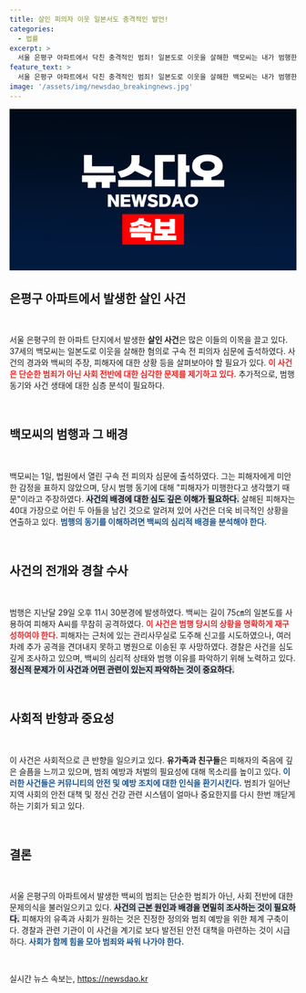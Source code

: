 ```yaml
---
title: 살인 피의자 이웃 일본서도 충격적인 발언!
categories:
  - 법률
excerpt: >
  서울 은평구 아파트에서 닥친 충격적인 범죄! 일본도로 이웃을 살해한 백모씨는 내가 범행한 이유는 중국 스파이를 처단하기 위해서라고 주장하며 기괴한 변명을 늘어놓고 있습니다. 경찰은 그의 정신 상태를 주의 깊게 조사 중입니다.
feature_text: >
  서울 은평구 아파트에서 닥친 충격적인 범죄! 일본도로 이웃을 살해한 백모씨는 내가 범행한 이유는 중국 스파이를 처단하기 위해서라고 주장하며 기괴한 변명을 늘어놓고 있습니다. 경찰은 그의 정신 상태를 주의 깊게 조사 중입니다.
image: '/assets/img/newsdao_breakingnews.jpg'
---
```


<p><img src="/assets/img/newsdao_breakingnews.jpg" alt="firstkoreanews 속보" /></p>

<h2 data-ke-size="size26">은평구 아파트에서 발생한 살인 사건</h2>

<p data-ke-size="size16">&nbsp;</p>

<p>서울 은평구의 한 아파트 단지에서 발생한 <b>살인 사건</b>은 많은 이들의 이목을 끌고 있다. 37세의 백모씨는 일본도로 이웃을 살해한 혐의로 구속 전 피의자 심문에 출석하였다. 사건의 경과와 백씨의 주장, 피해자에 대한 상황 등을 살펴보아야 할 필요가 있다. <b><span style="color: #ee2323;">이 사건은 단순한 범죄가 아닌 사회 전반에 대한 심각한 문제를 제기하고 있다.</span></b> 추가적으로, 범행 동기와 사건 생태에 대한 심층 분석이 필요하다.</p>

<p data-ke-size="size16">&nbsp;</p>

<h2 data-ke-size="size26">백모씨의 범행과 그 배경</h2>

<p data-ke-size="size16">&nbsp;</p>

<p>백모씨는 1일, 법원에서 열린 구속 전 피의자 심문에 출석하였다. 그는 피해자에게 미안한 감정을 표하지 않았으며, 당시 범행 동기에 대해 "피해자가 미행한다고 생각했기 때문"이라고 주장하였다. <b><span style="background-color: #21538527;">사건의 배경에 대한 심도 깊은 이해가 필요하다.</span></b> 살해된 피해자는 40대 가장으로 어린 두 아들을 남긴 것으로 알려져 있어 사건은 더욱 비극적인 상황을 연출하고 있다. <b><span style="color: #1a5490;">범행의 동기를 이해하려면 백씨의 심리적 배경을 분석해야 한다.</span></b></p>

<p data-ke-size="size16">&nbsp;</p>

<h2 data-ke-size="size26">사건의 전개와 경찰 수사</h2>

<p data-ke-size="size16">&nbsp;</p>

<p>범행은 지난달 29일 오후 11시 30분경에 발생하였다. 백씨는 길이 75㎝의 일본도를 사용하여 피해자 A씨를 무참히 공격하였다. <b><span style="color: #ee2323;">이 사건은 범행 당시의 상황을 명확하게 재구성하여야 한다.</span></b> 피해자는 근처에 있는 관리사무실로 도주해 신고를 시도하였으나, 여러 차례 추가 공격을 견뎌내지 못하고 병원으로 이송된 후 사망하였다. 경찰은 사건을 심도 깊게 조사하고 있으며, 백씨의 심리적 상태와 범행 이유를 파악하기 위해 노력하고 있다. <b><span style="background-color: #21538527;">정신적 문제가 이 사건과 어떤 관련이 있는지 파악하는 것이 중요하다.</span></b></p>

<p data-ke-size="size16">&nbsp;</p>

<h2 data-ke-size="size26">사회적 반향과 중요성</h2>

<p data-ke-size="size16">&nbsp;</p>

<p>이 사건은 사회적으로 큰 반향을 일으키고 있다. <b>유가족과 친구들</b>은 피해자의 죽음에 깊은 슬픔을 느끼고 있으며, 범죄 예방과 처벌의 필요성에 대해 목소리를 높이고 있다. <b><span style="color: #1a5490;">이러한 사건들은 커뮤니티의 안전 및 예방 조치에 대한 인식을 환기시킨다.</span></b> 범죄가 일어난 지역 사회의 안전 대책 및 정신 건강 관련 시스템이 얼마나 중요한지를 다시 한번 깨닫게 하는 기회가 되고 있다. </p>

<p data-ke-size="size16">&nbsp;</p>

<h2 data-ke-size="size26">결론</h2>

<p data-ke-size="size16">&nbsp;</p>

<p>서울 은평구의 아파트에서 발생한 백씨의 범죄는 단순한 범죄가 아닌, 사회 전반에 대한 문제의식을 불러일으키고 있다. <b><span style="background-color: #21538527;">사건의 근본 원인과 배경을 면밀히 조사하는 것이 필요하다.</span></b> 피해자의 유족과 사회가 원하는 것은 진정한 정의와 범죄 예방을 위한 체계 구축이다. 경찰과 관련 기관이 이 사건을 계기로 보다 발전된 안전 대책을 마련하는 것이 시급하다. <b><span style="color: #1a5490;">사회가 함께 힘을 모아 범죄와 싸워 나가야 한다.</span></b></p>

<p data-ke-size="size16">&nbsp;</p>
실시간 뉴스 속보는, <a href="https://newsdao.kr" rel="dofollow">https://newsdao.kr</a>


